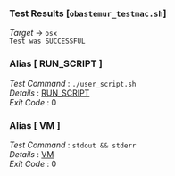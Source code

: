 ### Test Results [`obastemur_testmac.sh`]   
*Target* -> `osx`   
`Test was SUCCESSFUL`

### Alias [ RUN_SCRIPT ]   
*Test Command* : `./user_script.sh`   
*Details*      : [RUN_SCRIPT](https://github.com/CCRobot/TestResults/blob/20180209T192704obastemur_testmac.sh/RUN_SCRIPT_1.md)   
*Exit Code*    : 0   

   
### Alias [ VM ]   
*Test Command* : `stdout && stderr`   
*Details*      : [VM](https://github.com/CCRobot/TestResults/blob/20180209T192704obastemur_testmac.sh/VM_2.md)   
*Exit Code*    : 0   

   
